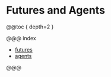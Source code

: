 # Futures and Agents

@@toc { depth=2 }

@@@ index

* [futures](futures.md)
* [agents](agents.md)

@@@